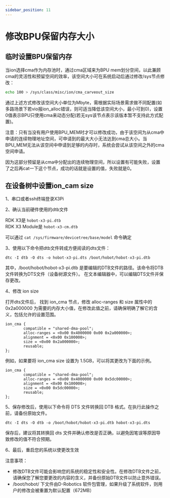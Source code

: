 ```yaml
---
sidebar_position: 11
---
```


# 修改BPU保留内存大小

## 临时设置BPU保留内存

当ion选择cma作为内存池时，通过cma区域来为BPU mem划分空间，以此兼顾cma的灵活性和预留空间的效率，该空间大小可在系统启动后通过修改/sys节点修改：

```bash
echo 100 > /sys/class/misc/ion/cma_carveout_size
```

通过上述方式修改该空间大小单位为Mbyte，需根据实际场景需求做不同配置(如多路场景下若vio报ion_alloc错误，则可适当降低该空间大小，最小可到0)，设置0值表示BPU只使用cma来动态分配(若无sys该节点表示该版本暂不支持此方式配置)。

注意：只有当没有用户使用BPU_MEM时才可以修改成功，由于该空间为从cma中申请的连续物理地址空间，可申请到的最大大小无法达到cma总大小。当BPU_MEM无法从该空间中申请到足够的内存时，系统会尝试从该空间之外的cma空间申请。

因为这部分预留是从cma中分配出的连续物理空间，所以设置有可能失败，设置了之后再cat一下这个节点，成功的话就是设置的值，失败就是0。

## 在设备树中设置ion_cam size

1、串口或者ssh终端登录X3Pi

2、确认当前硬件使用的dtb文件

RDK X3是 `hobot-x3-pi.dtb`  
RDK X3 Module是 `hobot-x3-cm.dtb`

可以通过 `cat /sys/firmware/devicetree/base/model`  命令确定

3、使用以下命令把dtb文件转成方便阅读的dts文件：

```
dtc -I dtb -O dts -o hobot-x3-pi.dts /boot/hobot/hobot-x3-pi.dtb 
```

其中，/boot/hobot/hobot-x3-pi.dtb 是要编辑的DTB文件的路径。该命令将DTB文件转换为DTS文件（设备树源文件）。
在文本编辑器中，可以编辑DTS文件并保存更改。

4、修改 ion size

打开dts文件后， 找到 ion_cma 节点，修改 alloc-ranges 和 size 属性中的 0x2a000000 为需要的内存大小值，在修改此值之前，请确保明确了解它的含义，包括允许的设置范围。

```
ion_cma {
		compatible = "shared-dma-pool";
		alloc-ranges = <0x00 0x4000000 0x00 0x2a000000>;
		alignment = <0x00 0x100000>;
		size = <0x00 0x2a000000>;
		reusable;
};
```

例如，如果要将 ion_cma size 设置为 1.5GB，可以将其更改为下面的示例。

```
ion_cma {
		compatible = "shared-dma-pool";
		alloc-ranges = <0x00 0x4000000 0x00 0x5dc00000>;
		alignment = <0x00 0x100000>;
		size = <0x00 0x5dc00000>;
		reusable;
};
```

5、保存修改后，使用以下命令将 DTS 文件转换回 DTB 格式。在执行此操作之前，请备份原始文件。

```
dtc -I dts -O dtb -o /boot/hobot/hobot-x3-pi.dtb hobot-x3-pi.dts
```

保存后，建议将其转换回 dts 文件并确认修改是否正确，以避免因笔误等原因导致修改的值不符合预期。

6、最后，重启您的系统以使更改生效

注意事项：

- 修改DTB文件可能会影响您的系统的稳定性和安全性。在修改DTB文件之前，请确保您了解您要更改的内容的含义，并备份原始DTB文件以防止意外错误。
- /boot/hobot/ 下文件由D-Robotics 软件包管理，如果升级了系统软件，则用户的修改会被重置为默认配置（672MB）
